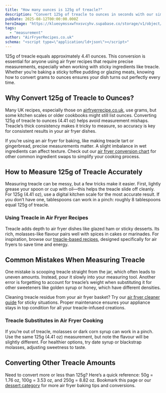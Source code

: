 ```yaml
---
title: "How many ounces is 125g of treacle?"
description: "Convert 125g of treacle to ounces in seconds with our simple guide. Perfect for air fryer recipes and precise baking measurements."
pubDate: 2025-08-12T00:00:00.000Z
heroImage: "https://klueoymssxwfnxsvcyhv.supabase.co/storage/v1/object/public/md/how-many-ounces-is-125g-of-treacle-e8a030d1.webp"
tags:
  - "measurement"
author: "AirFryerRecipes.co.uk"
schema: "<script type=\"application/ld+json\"></script>"
---
```


<p>125g of treacle equals approximately 4.41 ounces. This conversion is essential for anyone using air fryer recipes that require precise measurements, especially when working with sticky ingredients like treacle. Whether you’re baking a sticky toffee pudding or glazing meats, knowing how to convert grams to ounces ensures your dish turns out perfectly every time.</p>  

<h2>Why Convert 125g of Treacle to Ounces?</h2>  
<p>Many UK recipes, especially those on <a href=https://www.airfryerrecipe.co.uk/>airfryerrecipe.co.uk</a>, use grams, but some kitchen scales or older cookbooks might still list ounces. Converting 125g of treacle to ounces (4.41 oz) helps avoid measurement mishaps. Treacle’s thick consistency makes it tricky to measure, so accuracy is key for consistent results in your air fryer dishes.</p>  
<p>If you’re using an air fryer for baking, like making treacle tart or gingerbread, precise measurements matter. A slight imbalance in wet ingredients can affect texture. Check out our <a href=https://www.airfryerrecipe.co.uk/air-fryer-conversion-chart>air fryer conversion chart</a> for other common ingredient swaps to simplify your cooking process.</p>  

<h2>How to Measure 125g of Treacle Accurately</h2>  
<p>Measuring treacle can be messy, but a few tricks make it easier. First, lightly grease your spoon or cup with oil—this helps the treacle slide off cleanly. For 125g (4.41 oz), use a digital kitchen scale for the most accurate result. If you don’t have one, tablespoons can work in a pinch: roughly 8 tablespoons equal 125g of treacle.</p>  

<h3>Using Treacle in Air Fryer Recipes</h3>  
<p>Treacle adds depth to air fryer dishes like glazed ham or sticky desserts. Its rich, molasses-like flavour pairs well with spices in cakes or marinades. For inspiration, browse our <a href=https://www.airfryerrecipe.co.uk/recipes>treacle-based recipes</a>, designed specifically for air fryers to save time and energy.</p>  

<h2>Common Mistakes When Measuring Treacle</h2>  
<p>One mistake is scooping treacle straight from the jar, which often leads to uneven amounts. Instead, pour it slowly into your measuring tool. Another error is forgetting to account for treacle’s weight when substituting it for other sweeteners like golden syrup or honey, which have different densities.</p>  
<p>Cleaning treacle residue from your air fryer basket? Try our <a href=https://www.airfryerrecipe.co.uk/air-fryer-cleaner>air fryer cleaner guide</a> for sticky situations. Proper maintenance ensures your appliance stays in top condition for all your treacle-infused creations.</p>  

<h3>Treacle Substitutes in Air Fryer Cooking</h3>  
<p>If you’re out of treacle, molasses or dark corn syrup can work in a pinch. Use the same 125g (4.41 oz) measurement, but note the flavour will be slightly different. For healthier options, try date syrup or blackstrap molasses, adjusting sweetness to taste.</p>  

<h2>Converting Other Treacle Amounts</h2>  
<p>Need to convert more or less than 125g? Here’s a quick reference: 50g = 1.76 oz, 100g = 3.53 oz, and 250g = 8.82 oz. Bookmark this page or our <a href=https://www.airfryerrecipe.co.uk/recipe-category/dessert>dessert category</a> for more air fryer baking tips and conversions.</p>